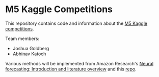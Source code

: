 # M5 Kaggle Competitions

This repository contains code and information about the [M5 Kaggle competitions](https://www.kaggle.com/c/m5-forecasting-accuracy/overview).

Team members:

- Joshua Goldberg
- Abhinav Katoch

Various methods will be implemented from Amazon Research's [Neural forecasting: Introduction and literature overview](https://arxiv.org/pdf/2004.10240.pdf) and this [repo](https://github.com/pyro-ppl/Pyro-M5-Starter-Kit).
